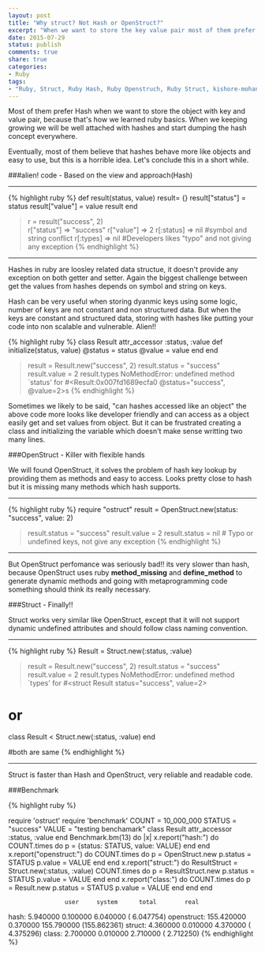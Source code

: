 ```yaml
---
layout: post
title: "Why struct? Not Hash or OpenStruct?"
excerpt: "When we want to store the key value pair most of them prefer Hash, because that is how we learned from the basic. But in real time compare to Hash and Openstruct, Struct works better than other key value storage."
date: 2015-07-29
status: publish
comments: true
share: true
categories:
- Ruby 
tags:
- "Ruby, Struct, Ruby Hash, Ruby Openstruch, Ruby Struct, kishore-mohan, kishore.M, difference between struct vs openstruct vs hash, Why Struct? Not Openstruct or Hash?"
---
```


Most of them prefer Hash when we want to store the object with key and value pair, because that's how we learned ruby basics. When we keeping growing we will be well attached with hashes and start dumping the hash concept everywhere.

Eventually, most of them believe that hashes behave more like objects and easy to use, but this is a horrible idea. Let's conclude this in a short while.

###alien! code - Based on the view and approach(Hash)
___
{% highlight ruby %}
def result(status, value)
  result= {}
  result["status"] = status
  result["value"] = value
  result
end

> r = result("success", 2)  
> r["status"] => "success"
> r["value"] => 2
> r[:status] => nil #symbol and string conflict
> r[:types] => nil #Developers likes "typo" and not giving any exception
{% endhighlight %}
___

Hashes in ruby are loosley related data structue, it doesn't provide any exception on both getter and setter. Again the biggest challenge between get the values from hashes depends on symbol and string on keys.


Hash can be very useful when storing dyanmic keys using some logic, number of keys are not constant and non structured data. But when the keys are constant and structured data, storing with hashes like putting your code into non scalable and vulnerable. Alien!! 

{% highlight ruby %}
class Result
  attr_accessor :status, :value
  def initialize(status, value)
    @status = status
    @value = value
  end
end

> result = Result.new("success", 2)
> result.status = "success"
> result.value = 2
> result.types 
NoMethodError: undefined method `status' for #<Result:0x007fd1689ecfa0 @status="success", @value=2>s
{% endhighlight %}

Sometimes we likely to be said, "can hashes accessed like an object" the above code more looks like developer friendly and can access as a object easily get and set values from object. But it can be frustrated creating a class and initializing the variable which doesn't make sense writting two many lines.

###OpenStruct - Killer with flexible hands

We will found OpenStruct, it solves the problem of hash key lookup by providing them as methods and easy to access. Looks pretty close to hash but it is missing many methods which hash supports.
___
{% highlight ruby %}
require "ostruct"
result = OpenStruct.new(status: "success", value: 2)

> result.status = "success"
> result.value = 2
> result.status = nil # Typo or undefined keys, not give any exception
{% endhighlight %}
___

But OpenStruct perfomance was seriously bad!! its very slower than hash, because OpenStruct uses ruby **method_missing** and **define_method** to generate dynamic methods and going with metaprogramming code something should think its really necessary. 

###Struct - Finally!!

Struct works very similar like OpenStruct, except that it will not support dynamic undefined attributes and should follow class naming convention.

___
{% highlight ruby %}
Result = Struct.new(:status, :value)

> result = Result.new("success", 2)
> result.status = "success"
> result.value = 2
> result.types 
NoMethodError: undefined method `types' for #<struct Result status="success", value=2>

# or 
class Result < Struct.new(:status, :value)
end

#both are same 
{% endhighlight %}

___

Struct is faster than Hash and OpenStruct, very reliable and readable code.

###Benchmark

{% highlight ruby %}

require 'ostruct'
require 'benchmark'
COUNT = 10_000_000
STATUS = "success"
VALUE = "testing benchamark"
class Result
  attr_accessor :status, :value
end
Benchmark.bm(13) do |x|
  x.report("hash:") do
    COUNT.times do
      p = {status: STATUS, value: VALUE}
    end
  end
  x.report("openstruct:") do
    COUNT.times do
      p = OpenStruct.new
      p.status = STATUS
      p.value = VALUE
    end
  end
  x.report("struct:") do
    ResultStruct = Struct.new(:status, :value)
    COUNT.times do
      p = ResultStruct.new
      p.status = STATUS
      p.value = VALUE
    end
  end
  x.report("class:") do
    COUNT.times do
      p = Result.new
      p.status = STATUS
      p.value = VALUE
    end
  end
end

                    user     system      total        real
hash:           5.940000   0.100000   6.040000 (  6.047754)
openstruct:   155.420000   0.370000 155.790000 (155.862361)
struct:         4.360000   0.010000   4.370000 (  4.375296)
class:          2.700000   0.010000   2.710000 (  2.712250)
{% endhighlight %}

                   






